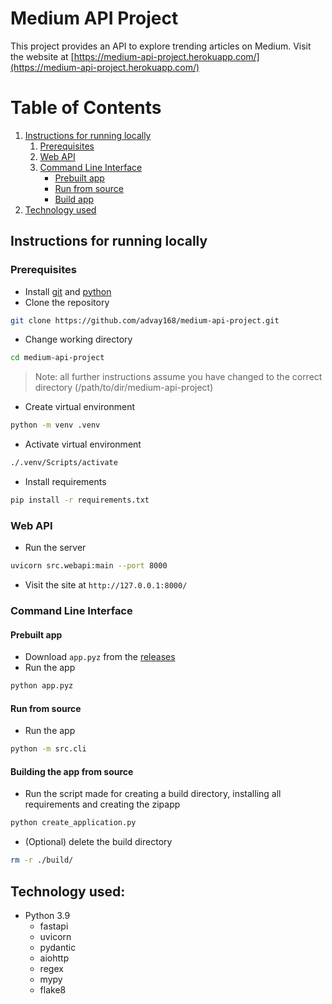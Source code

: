 # Medium API Project
This project provides an API to explore trending articles on Medium.
Visit the website at [https://medium-api-project.herokuapp.com/](https://medium-api-project.herokuapp.com/)

# Table of Contents
1. [Instructions for running locally](#local)
   1. [Prerequisites](#prerequisites)
   2. [Web API](#web-api)
   3. [Command Line Interface](#cli)
      * [Prebuilt app](#prebuilt-app)
      * [Run from source](#run-src)
      * [Build app](#build)
2. [Technology used](#stack)

## Instructions for running locally <a name="local"></a>
### Prerequisites
* Install [git](https://git-scm.com/downloads) and [python](https://www.python.org/downloads/)
* Clone the repository
````bash
git clone https://github.com/advay168/medium-api-project.git
````
* Change working directory
````bash
cd medium-api-project
````
> Note: all further instructions assume you have changed to the correct directory (/path/to/dir/medium-api-project)
* Create virtual environment
````bash
python -m venv .venv
````
* Activate virtual environment
````bash
./.venv/Scripts/activate
````
* Install requirements
````bash
pip install -r requirements.txt
````
### Web API
* Run the server
````bash
uvicorn src.webapi:main --port 8000
````
* Visit the site at `http://127.0.0.1:8000/`
### Command Line Interface <a name="cli"></a>
#### Prebuilt app
* Download `app.pyz` from the [releases](https://github.com/advay168/medium-api-project/releases/latest)
* Run the app
````bash
python app.pyz
````
#### Run from source <a name="run-src"></a>
* Run the app
````bash
python -m src.cli
````
#### Building the app from source  <a name="build"></a>
* Run the script made for creating a build directory, installing all requirements and creating the zipapp
````bash
python create_application.py
````
* (Optional) delete the build directory
````bash
rm -r ./build/
````
## Technology used: <a name="stack"></a>
* Python 3.9
    * fastapi
    * uvicorn
    * pydantic
    * aiohttp
    * regex
    * mypy
    * flake8
